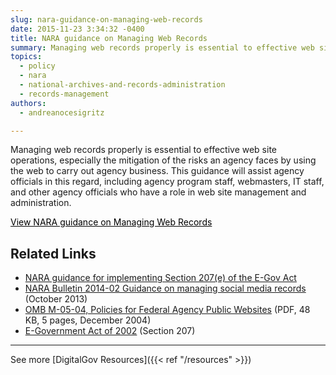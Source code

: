 ```yaml
---
slug: nara-guidance-on-managing-web-records
date: 2015-11-23 3:34:32 -0400
title: NARA guidance on Managing Web Records
summary: Managing web records properly is essential to effective web site operations, especially the mitigation of the risks an agency faces by using the web to carry out agency business. This guidance will assist agency officials in this regard, including agency program staff, webmasters, IT staff, and other agency officials who have a role in web
topics:
  - policy
  - nara
  - national-archives-and-records-administration
  - records-management
authors:
  - andreanocesigritz

---
```


Managing web records properly is essential to effective web site operations, especially the mitigation of the risks an agency faces by using the web to carry out agency business. This guidance will assist agency officials in this regard, including agency program staff, webmasters, IT staff, and other agency officials who have a role in web site management and administration.
  
<a class="button" style="color: #000000" href="http://www.archives.gov/records-mgmt/policy/managing-web-records-index.html">View NARA guidance on Managing Web Records</a>

## Related Links

  * [NARA guidance for implementing Section 207(e) of the E-Gov Act](http://www.archives.gov/records-mgmt/bulletins/2006/2006-02.html)
  * [NARA Bulletin 2014-02 Guidance on managing social media records](http://www.archives.gov/records-mgmt/bulletins/2014/2014-02.html) (October 2013)
  * [OMB M-05-04, Policies for Federal Agency Public Websites](http://www.whitehouse.gov/sites/default/files/omb/memoranda/fy2005/m05-04.pdf) (PDF, 48 KB, 5 pages, December 2004)
  * [E-Government Act of 2002](http://www.archives.gov/about/laws/egov-act-section-207.html) (Section 207)

* * *

 

See more [DigitalGov Resources]({{< ref "/resources" >}})
